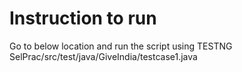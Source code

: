 # Instruction to run 
Go to below location and run the script using TESTNG
SelPrac/src/test/java/GiveIndia/testcase1.java

